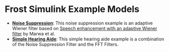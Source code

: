 # Frost Simulink Example Models
- **[Noise Suppression](noise_suppression)**: This noise suppression example is an adaptive Wiener filter based on [Speech enhancement with an adaptive Wiener filter](https://link.springer.com/article/10.1007/s10772-013-9205-5) by Marwa et al.
- **[Simple Hearing Aide](simple_hearing_aide)**: This simple hearing aide example is a combination of the Noise Suppression Filter and the FFT Filters.